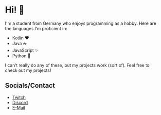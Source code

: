 # Hi! 👋

I'm a student from Germany who enjoys programming as a hobby. Here are the languages I'm proficient in:

- Kotlin ❤️
- Java ☕
- JavaScript ✨
- Python 🐍

I can't really do any of these, but my projects work (sort of). Feel free to check out my projects!

## Socials/Contact

- [Twitch](https://twitch.tv/dqmme)
- [Discord](https://discord.gg/TwC92dEZNm)
- [E-Mail](mailto:business@dqmme.de)
